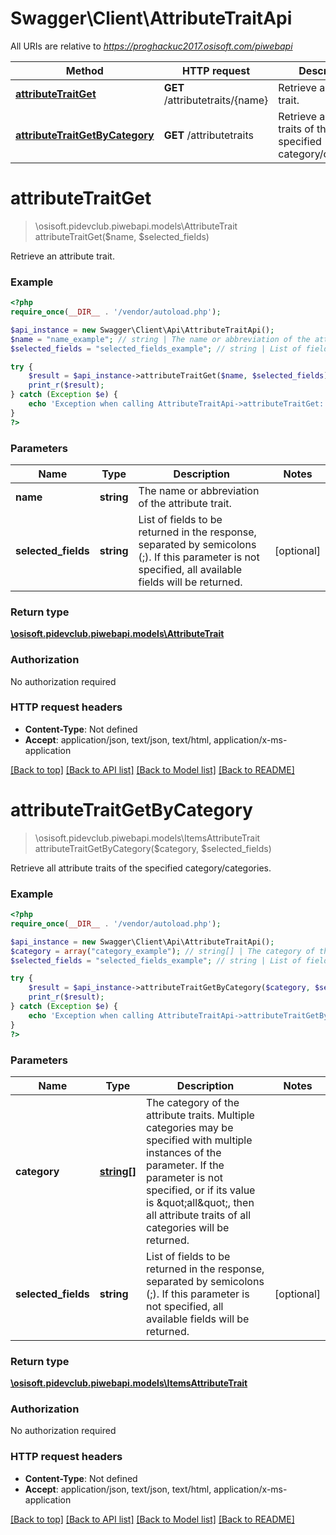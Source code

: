 # Swagger\Client\AttributeTraitApi

All URIs are relative to *https://proghackuc2017.osisoft.com/piwebapi*

Method | HTTP request | Description
------------- | ------------- | -------------
[**attributeTraitGet**](AttributeTraitApi.md#attributeTraitGet) | **GET** /attributetraits/{name} | Retrieve an attribute trait.
[**attributeTraitGetByCategory**](AttributeTraitApi.md#attributeTraitGetByCategory) | **GET** /attributetraits | Retrieve all attribute traits of the specified category/categories.


# **attributeTraitGet**
> \osisoft.pidevclub.piwebapi.models\AttributeTrait attributeTraitGet($name, $selected_fields)

Retrieve an attribute trait.

### Example
```php
<?php
require_once(__DIR__ . '/vendor/autoload.php');

$api_instance = new Swagger\Client\Api\AttributeTraitApi();
$name = "name_example"; // string | The name or abbreviation of the attribute trait.
$selected_fields = "selected_fields_example"; // string | List of fields to be returned in the response, separated by semicolons (;). If this parameter is not specified, all available fields will be returned.

try {
    $result = $api_instance->attributeTraitGet($name, $selected_fields);
    print_r($result);
} catch (Exception $e) {
    echo 'Exception when calling AttributeTraitApi->attributeTraitGet: ', $e->getMessage(), PHP_EOL;
}
?>
```

### Parameters

Name | Type | Description  | Notes
------------- | ------------- | ------------- | -------------
 **name** | **string**| The name or abbreviation of the attribute trait. |
 **selected_fields** | **string**| List of fields to be returned in the response, separated by semicolons (;). If this parameter is not specified, all available fields will be returned. | [optional]

### Return type

[**\osisoft.pidevclub.piwebapi.models\AttributeTrait**](../Model/AttributeTrait.md)

### Authorization

No authorization required

### HTTP request headers

 - **Content-Type**: Not defined
 - **Accept**: application/json, text/json, text/html, application/x-ms-application

[[Back to top]](#) [[Back to API list]](../../README.md#documentation-for-api-endpoints) [[Back to Model list]](../../README.md#documentation-for-models) [[Back to README]](../../README.md)

# **attributeTraitGetByCategory**
> \osisoft.pidevclub.piwebapi.models\ItemsAttributeTrait attributeTraitGetByCategory($category, $selected_fields)

Retrieve all attribute traits of the specified category/categories.

### Example
```php
<?php
require_once(__DIR__ . '/vendor/autoload.php');

$api_instance = new Swagger\Client\Api\AttributeTraitApi();
$category = array("category_example"); // string[] | The category of the attribute traits. Multiple categories may be specified with multiple instances of the parameter. If the parameter is not specified, or if its value is \"all\", then all attribute traits of all categories will be returned.
$selected_fields = "selected_fields_example"; // string | List of fields to be returned in the response, separated by semicolons (;). If this parameter is not specified, all available fields will be returned.

try {
    $result = $api_instance->attributeTraitGetByCategory($category, $selected_fields);
    print_r($result);
} catch (Exception $e) {
    echo 'Exception when calling AttributeTraitApi->attributeTraitGetByCategory: ', $e->getMessage(), PHP_EOL;
}
?>
```

### Parameters

Name | Type | Description  | Notes
------------- | ------------- | ------------- | -------------
 **category** | [**string[]**](../Model/string.md)| The category of the attribute traits. Multiple categories may be specified with multiple instances of the parameter. If the parameter is not specified, or if its value is \&quot;all\&quot;, then all attribute traits of all categories will be returned. |
 **selected_fields** | **string**| List of fields to be returned in the response, separated by semicolons (;). If this parameter is not specified, all available fields will be returned. | [optional]

### Return type

[**\osisoft.pidevclub.piwebapi.models\ItemsAttributeTrait**](../Model/ItemsAttributeTrait.md)

### Authorization

No authorization required

### HTTP request headers

 - **Content-Type**: Not defined
 - **Accept**: application/json, text/json, text/html, application/x-ms-application

[[Back to top]](#) [[Back to API list]](../../README.md#documentation-for-api-endpoints) [[Back to Model list]](../../README.md#documentation-for-models) [[Back to README]](../../README.md)

